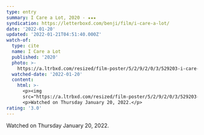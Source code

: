 ```yaml
---
type: entry
summary: I Care a Lot, 2020 - ★★★
syndication: https://letterboxd.com/benji/film/i-care-a-lot/
date: '2022-01-20'
updated: '2022-01-21T04:51:40.000Z'
watch-of:
  type: cite
  name: I Care a Lot
  published: '2020'
  photo: >-
    https://a.ltrbxd.com/resized/film-poster/5/2/9/2/0/3/529203-i-care-a-lot-0-500-0-750-crop.jpg?k=46ff5b8e19
  watched-date: '2022-01-20'
  content:
    html: >-
      <p><img
      src="https://a.ltrbxd.com/resized/film-poster/5/2/9/2/0/3/529203-i-care-a-lot-0-500-0-750-crop.jpg?k=46ff5b8e19"/></p>
      <p>Watched on Thursday January 20, 2022.</p>
rating: '3.0'
---
```

Watched on Thursday January 20, 2022.
